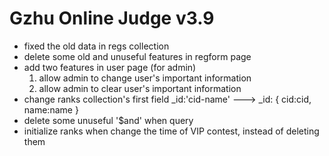 # Gzhu Online Judge v3.9

* fixed the old data in regs collection
* delete some old and unuseful features in regform page
* add two features in user page (for admin)
  1. allow admin to change user's important information
  2. allow admin to clear user's important information
* change ranks collection's first field
  _id:'cid-name' ---> _id: { cid:cid, name:name }
* delete some unuseful '$and' when query
* initialize ranks when change the time of VIP contest, instead of deleting them